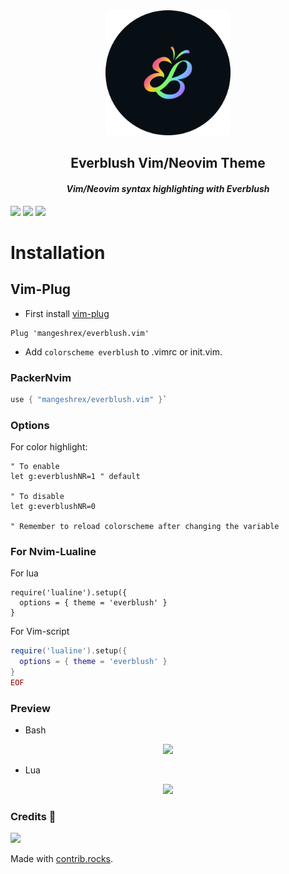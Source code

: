 <div align="center">
<img  src="./assets/logo.png" height="200px" width="200px" alt="logo">
</div> 

<h2 align="center">Everblush Vim/Neovim Theme</h2>

<p>
<h4 align="center"> <i>Vim/Neovim syntax highlighting with Everblush</i> </h4>
</p> 

<img src="https://img.shields.io/github/issues/Mangeshrex/everblush.vim?color=67b0e8&labelColor=1e2528&style=for-the-badge">
<img src="https://img.shields.io/static/v1?label=license&message=MIT&color=8ccf7e&labelColor=1e2528&style=for-the-badge">
<img src="https://img.shields.io/github/forks/Everblush/everblush.vim?color=e74c4c&labelColor=1e2528&style=for-the-badge"> 
</p>

# Installation

## Vim-Plug
- First install <a href="https://github.com/junegunn/vim-plug">vim-plug</a>
```vimscript
Plug 'mangeshrex/everblush.vim'
```
- Add ```colorscheme everblush``` to .vimrc or init.vim.

### PackerNvim
```lua
use { "mangeshrex/everblush.vim" }`
```

### Options
For color highlight:
```vimscript
" To enable
let g:everblushNR=1 " default

" To disable
let g:everblushNR=0

" Remember to reload colorscheme after changing the variable
```

### For Nvim-Lualine 
For lua 

```
require('lualine').setup({
  options = { theme = 'everblush' }
}
```

For Vim-script 
```lua << EOF
require('lualine').setup({
  options = { theme = 'everblush' }
}
EOF
```

### Preview

- Bash 
<p align="center"> 
  <img src="https://raw.githubusercontent.com/Mangeshrex/everblush.vim/main/assets/everblush-bash.png"> 
</p> 

- Lua 
<p align="center"> 
  <img src="https://raw.githubusercontent.com/Mangeshrex/everblush.vim/main/assets/everblush-lua.png">
</p> 

### Credits 💝
<a href="https://github.com/Everblush/everblush.vim/graphs/contributors">
  <img src="https://contrib.rocks/image?repo=Everblush/everblush.vim" />
</a>

Made with [contrib.rocks](https://contrib.rocks).
